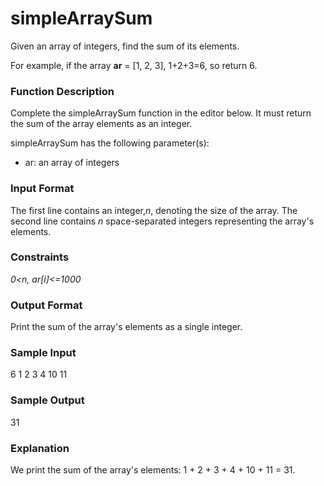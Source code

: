 # simpleArraySum

Given an array of integers, find the sum of its elements.

For example, if the array **ar** = [1, 2, 3], 1+2+3=6, so return 6.

### Function Description

Complete the simpleArraySum function in the editor below. It must return the sum of the array elements as an integer.

simpleArraySum has the following parameter(s):

- ar: an array of integers

### Input Format

The first line contains an integer,*n*, denoting the size of the array.
The second line contains *n* space-separated integers representing the array's elements.

### Constraints

*0<n, ar[i]<=1000*

### Output Format

Print the sum of the array's elements as a single integer.

### Sample Input

6
1 2 3 4 10 11

### Sample Output

31

### Explanation

We print the sum of the array's elements: 1 + 2 + 3 + 4 + 10 + 11 = 31.
